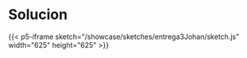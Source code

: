 
# Solucion


{{< p5-iframe sketch="/showcase/sketches/entrega3Johan/sketch.js" width="625" height="625" >}}